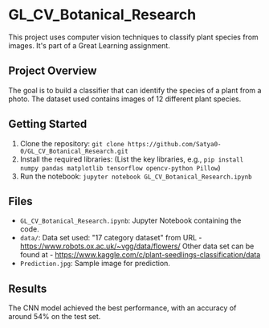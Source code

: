# GL_CV_Botanical_Research

This project uses computer vision techniques to classify plant species from images.  It's part of a Great Learning assignment.

## Project Overview

The goal is to build a classifier that can identify the species of a plant from a photo.  The dataset used contains images of 12 different plant species.

## Getting Started

1. Clone the repository: `git clone https://github.com/Satya0-0/GL_CV_Botanical_Research.git`
2. Install the required libraries:  (List the key libraries, e.g., `pip install numpy pandas matplotlib tensorflow opencv-python Pillow`)
3. Run the notebook: `jupyter notebook GL_CV_Botanical_Research.ipynb`

## Files

*   `GL_CV_Botanical_Research.ipynb`: Jupyter Notebook containing the code.
*   `data/`: Data set used: "17 category dataset" from URL - https://www.robots.ox.ac.uk/~vgg/data/flowers/
              Other data set can be found at - https://www.kaggle.com/c/plant-seedlings-classification/data
*   `Prediction.jpg`: Sample image for prediction.

## Results

The CNN model achieved the best performance, with an accuracy of around 54% on the test set.
